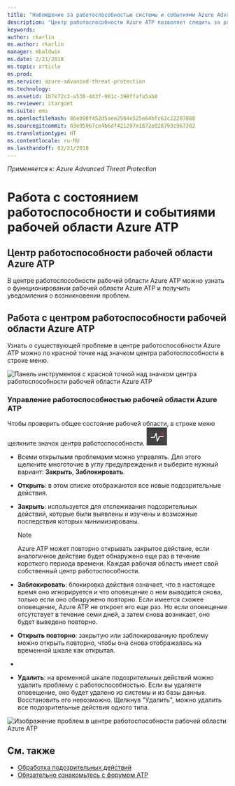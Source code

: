 ```yaml
---
title: "Наблюдение за работоспособностью системы и событиями Azure Advanced Threat Protection | Документы Майкрософт"
description: "Центр работоспособности Azure ATP позволяет следить за работой службы Azure ATP, своевременно узнавать о возможных проблемах и просматривать системные события в средстве просмотра событий."
keywords: 
author: rkarlin
ms.author: rkarlin
manager: mbaldwin
ms.date: 2/21/2018
ms.topic: article
ms.prod: 
ms.service: azure-advanced-threat-protection
ms.technology: 
ms.assetid: 1b7e72c3-a538-443f-981c-398ffafa5ab8
ms.reviewer: itargoet
ms.suite: ems
ms.openlocfilehash: 86eb90f452d5aee2504e525e64bfc62c22207880
ms.sourcegitcommit: 03e959b7ce4b6df421297e1872e028793c967302
ms.translationtype: HT
ms.contentlocale: ru-RU
ms.lasthandoff: 02/21/2018
---
```

*Применяется к: Azure Advanced Threat Protection*


# <a name="working-with-azure-atp-workspace-health-and-events"></a>Работа с состоянием работоспособности и событиями рабочей области Azure ATP

## <a name="azure-atp-workspace-health-center"></a>Центр работоспособности рабочей области Azure ATP 

В центре работоспособности рабочей области Azure ATP можно узнать о функционировании рабочей области Azure ATP и получить уведомления о возникновении проблем.

## <a name="working-with-the-azure-atp-workspace-health-center"></a>Работа с центром работоспособности рабочей области Azure ATP

Узнать о существующей проблеме в центре работоспособности Azure ATP можно по красной точке над значком центра работоспособности в строке меню.

![Панель инструментов с красной точкой над значком центра работоспособности рабочей области Azure ATP](media/atp-health-bar.png)

### <a name="managing-azure-atp-workspace-health"></a>Управление работоспособностью рабочей области Azure ATP
Чтобы проверить общее состояние рабочей области, в строке меню щелкните значок центра работоспособности. ![Значок центра работоспособности рабочей области Azure ATP](media/atp-red-dot.png)

-   Всеми открытыми проблемами можно управлять. Для этого щелкните многоточие в углу предупреждения и выберите нужный вариант: **Закрыть**, **Заблокировать**.

-   **Открыть**: в этом списке отображаются все новые подозрительные действия.

-   **Закрыть**: используется для отслеживания подозрительных действий, которые были выявлены и изучены и возможные последствия которых минимизированы.

    > [!NOTE]
    > Azure ATP может повторно открывать закрытое действие, если аналогичное действие будет обнаружено еще раз в течение короткого периода времени.
    > Каждая рабочая область имеет свой собственный центр работоспособности.

-   **Заблокировать**: блокировка действия означает, что в настоящее время оно игнорируется и что оповещение о нем выводится снова, только если оно обнаружено повторно. Если имеется схожее оповещение, Azure ATP не откроет его еще раз. Но если оповещение отсутствует в течение семи дней, а затем снова возникает, оно будет выведено повторно.

-   **Открыть повторно**: закрытую или заблокированную проблему можно открыть повторно, чтобы она снова отображалась на временной шкале как открытая.
- 
- **Удалить**: на временной шкале подозрительных действий можно удалить проблему с работоспособностью. Если вы удаляете оповещение, оно будет удалено из системы и из базы данных. Восстановить его невозможно. Щелкнув "Удалить", можно удалить все подозрительные действия одного типа.



![Изображение проблем в центре работоспособности рабочей области Azure ATP](media/atp-health-issue.png)






## <a name="see-also"></a>См. также

- [Обработка подозрительных действий](working-with-suspicious-activities.md)
- [Обязательно ознакомьтесь с форумом ATP](https://aka.ms/azureatpcommunity)

